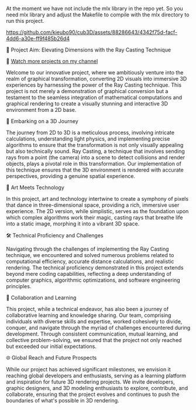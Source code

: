 At the moment we have not include the mlx library in the repo yet. So you need mlx library and adjust the Makefile to compile with the mlx directory to run this project.

https://github.com/kieubo90/cub3D/assets/88286643/4342f75d-facf-4dd6-a30e-ff9f485b26d4

🎯 Project Aim: Elevating Dimensions with the Ray Casting Technique

🔗 [Watch more projects on my channel](https://www.youtube.com/@vuphong3349/videos)

Welcome to our innovative project, where we ambitiously venture into the realm of graphical transformation, converting 2D visuals into immersive 3D experiences by harnessing the power of the Ray Casting technique. This project is not merely a demonstration of graphical conversion but a testament to the seamless integration of mathematical computations and graphical rendering to create a visually stunning and interactive 3D environment from a 2D base.

🚀 Embarking on a 3D Journey

The journey from 2D to 3D is a meticulous process, involving intricate calculations, understanding light physics, and implementing precise algorithms to ensure that the transformation is not only visually appealing but also technically sound. Ray Casting, a technique that involves sending rays from a point (the camera) into a scene to detect collisions and render objects, plays a pivotal role in this transformation. Our implementation of this technique ensures that the 3D environment is rendered with accurate perspectives, providing a genuine spatial experience.

🎨 Art Meets Technology

In this project, art and technology intertwine to create a symphony of pixels that dance in three-dimensional space, providing a rich, immersive user experience. The 2D version, while simplistic, serves as the foundation upon which complex algorithms work their magic, casting rays that breathe life into a static image, morphing it into a vibrant 3D space.

🛠️ Technical Proficiency and Challenges

Navigating through the challenges of implementing the Ray Casting technique, we encountered and solved numerous problems related to computational efficiency, accurate distance calculations, and realistic rendering. The technical proficiency demonstrated in this project extends beyond mere coding capabilities, reflecting a deep understanding of computer graphics, algorithmic optimizations, and software engineering principles.

🤝 Collaboration and Learning

This project, while a technical endeavor, has also been a journey of collaborative learning and knowledge sharing. Our team, comprising individuals with diverse skills and expertise, worked cohesively to divide, conquer, and navigate through the myriad of challenges encountered during development. Through consistent communication, mutual learning, and collective problem-solving, we ensured that the project not only reached but exceeded our initial expectations.

🌐 Global Reach and Future Prospects

While our project has achieved significant milestones, we envision it reaching global developers and enthusiasts, serving as a learning platform and inspiration for future 3D rendering projects. We invite developers, graphic designers, and 3D modeling enthusiasts to explore, contribute, and collaborate, ensuring that the project evolves and continues to push the boundaries of what's possible in 3D rendering.
